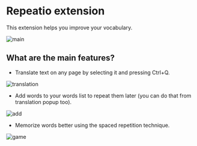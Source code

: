 # Repeatio extension
This extension helps you improve your vocabulary.

![main](https://user-images.githubusercontent.com/39967396/87848509-d681fe00-c8e9-11ea-8493-358a2f503512.png)

## What are the main features?
* Translate text on any page by selecting it and pressing Ctrl+Q.

![translation](https://user-images.githubusercontent.com/39967396/87848715-7ab87480-c8eb-11ea-91eb-682acad7b889.png)

* Add words to your words list to repeat them later (you can do that from translation popup too).

![add](https://user-images.githubusercontent.com/39967396/87848716-7be9a180-c8eb-11ea-8f9b-91385f1625ac.png)

* Memorize words better using the spaced repetition technique.

![game](https://user-images.githubusercontent.com/39967396/87848514-d84bc180-c8e9-11ea-81a8-e7767f15d4af.png)
